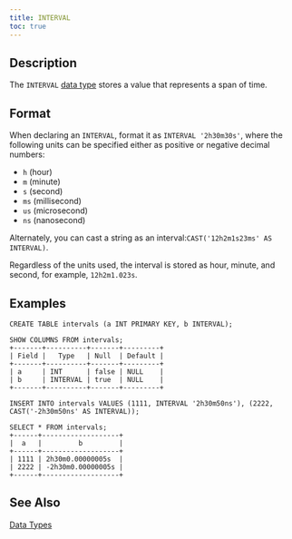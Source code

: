 ```yaml
---
title: INTERVAL
toc: true
---
```


## Description

The `INTERVAL` [data type](data-types.html) stores a value that represents a span of time. 

## Format

When declaring an `INTERVAL`, format it as `INTERVAL '2h30m30s'`, where the following units can be specified either as positive or negative decimal numbers:

- `h` (hour)
- `m` (minute)
- `s` (second)
- `ms` (millisecond)
- `us` (microsecond)
- `ns` (nanosecond)

Alternately, you can cast a string as an interval:`CAST('12h2m1s23ms' AS INTERVAL)`.

Regardless of the units used, the interval is stored as hour, minute, and second, for example, `12h2m1.023s`.

## Examples

~~~
CREATE TABLE intervals (a INT PRIMARY KEY, b INTERVAL);

SHOW COLUMNS FROM intervals;
+-------+----------+-------+---------+
| Field |   Type   | Null  | Default |
+-------+----------+-------+---------+
| a     | INT      | false | NULL    |
| b     | INTERVAL | true  | NULL    |
+-------+----------+-------+---------+

INSERT INTO intervals VALUES (1111, INTERVAL '2h30m50ns'), (2222, CAST('-2h30m50ns' AS INTERVAL));

SELECT * FROM intervals;
+------+-------------------+
|  a   |         b         |
+------+-------------------+
| 1111 | 2h30m0.00000005s  |
| 2222 | -2h30m0.00000005s |
+------+-------------------+
~~~

## See Also

[Data Types](data-types.html)